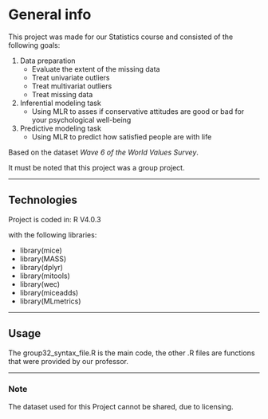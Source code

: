 # General info
This project was made for our Statistics course and consisted of the following goals:
1. Data preparation
	* Evaluate the extent of the missing data
	* Treat univariate outliers
	* Treat multivariat outliers
	* Treat missing data
2. Inferential modeling task
	* Using MLR to asses if conservative attitudes are good or bad for your psychological well-being
3. Predictive modeling task
	* Using MLR to predict how satisfied people are with life

Based on the dataset *Wave 6 of the World Values Survey*.

It must be noted that this project was a group project. 

---

## Technologies
Project is coded in:
R V4.0.3

with the following libraries:
* library(mice)
* library(MASS)
* library(dplyr) 
* library(mitools)
* library(wec)
* library(miceadds)
* library(MLmetrics)

--- 

## Usage
The group32_syntax_file.R is the main code, the other .R files are functions that were provided by our professor. 

---

### Note
The dataset used for this Project cannot be shared, due to licensing.
